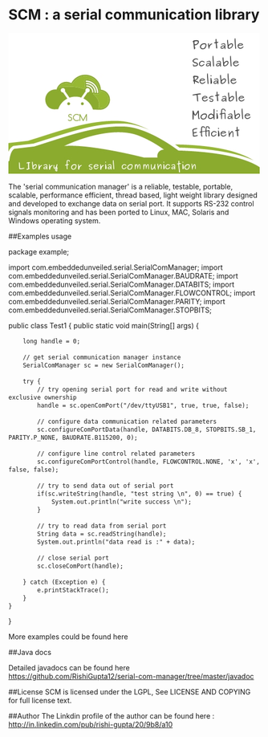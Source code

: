 SCM : a serial communication library
====================================

![scm L](images/scm.jpg "scm")

The 'serial communication manager' is a reliable, testable, portable, scalable, performance efficient, thread based, light weight library designed and developed to exchange data on serial port. It supports RS-232 control signals monitoring and has been ported to Linux, MAC, Solaris and Windows operating system.

##Examples usage

package example;

import com.embeddedunveiled.serial.SerialComManager;
import com.embeddedunveiled.serial.SerialComManager.BAUDRATE;
import com.embeddedunveiled.serial.SerialComManager.DATABITS;
import com.embeddedunveiled.serial.SerialComManager.FLOWCONTROL;
import com.embeddedunveiled.serial.SerialComManager.PARITY;
import com.embeddedunveiled.serial.SerialComManager.STOPBITS;

public class Test1 {
	public static void main(String[] args) {
	
		long handle = 0;
		
		// get serial communication manager instance
		SerialComManager sc = new SerialComManager();
		
		try {
			// try opening serial port for read and write without exclusive ownership
			handle = sc.openComPort("/dev/ttyUSB1", true, true, false);
			
			// configure data communication related parameters
			sc.configureComPortData(handle, DATABITS.DB_8, STOPBITS.SB_1, PARITY.P_NONE, BAUDRATE.B115200, 0);
			
			// configure line control related parameters
			sc.configureComPortControl(handle, FLOWCONTROL.NONE, 'x', 'x', false, false);
			
			// try to send data out of serial port
			if(sc.writeString(handle, "test string \n", 0) == true) {
				System.out.println("write success \n");
			}
		
			// try to read data from serial port
			String data = sc.readString(handle);
			System.out.println("data read is :" + data);

			// close serial port
			sc.closeComPort(handle);
			
		} catch (Exception e) {
			e.printStackTrace();
		}
	}
}

More examples could be found here

##Java docs

Detailed javadocs can be found here https://github.com/RishiGupta12/serial-com-manager/tree/master/javadoc

##License
SCM is licensed under the LGPL, See LICENSE AND COPYING for full license text.

##Author
The Linkdin profile of the author can be found here :
http://in.linkedin.com/pub/rishi-gupta/20/9b8/a10
